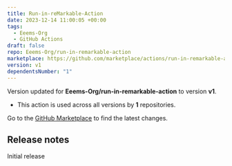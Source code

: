 ```yaml
---
title: Run-in-reMarkable-Action
date: 2023-12-14 11:00:05 +00:00
tags:
  - Eeems-Org
  - GitHub Actions
draft: false
repo: Eeems-Org/run-in-remarkable-action
marketplace: https://github.com/marketplace/actions/run-in-remarkable-action
version: v1
dependentsNumber: "1"
---
```



Version updated for **Eeems-Org/run-in-remarkable-action** to version **v1**.
- This action is used across all versions by **1** repositories.

Go to the [GitHub Marketplace](https://github.com/marketplace/actions/run-in-remarkable-action) to find the latest changes.

## Release notes

Initial release
